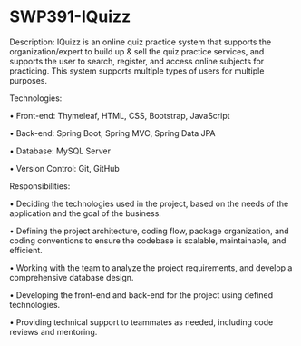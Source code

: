 # SWP391-IQuizz


Description: IQuizz is an online quiz practice system that supports the organization/expert to build up & sell the quiz practice
services, and supports the user to search, register, and access online subjects for practicing. This system supports multiple types of users for
multiple purposes.




Technologies:


• Front-end: Thymeleaf, HTML, CSS, Bootstrap, JavaScript


• Back-end: Spring Boot, Spring MVC, Spring Data JPA


• Database: MySQL Server


• Version Control: Git, GitHub




Responsibilities:


• Deciding the technologies used in the project, based on the needs of the application and the goal of the business.


• Defining the project architecture, coding flow, package organization, and coding conventions to ensure the codebase is scalable,
 maintainable, and efficient.


• Working with the team to analyze the project requirements, and develop a comprehensive database design.


• Developing the front-end and back-end for the project using defined technologies.


• Providing technical support to teammates as needed, including code reviews and mentoring.

